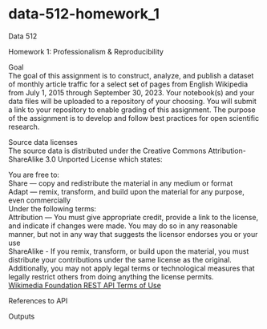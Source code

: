 # data-512-homework_1

Data 512  

Homework 1: Professionalism & Reproducibility  

Goal  
The goal of this assignment is to construct, analyze, and publish a dataset of monthly article traffic for a select set of pages from English Wikipedia from July 1, 2015 through September 30, 2023. Your notebook(s) and your data files will be uploaded to a repository of your choosing. You will submit a  link to your repository to enable grading of this assignment. The purpose of the assignment is to develop and follow best practices for open scientific research.     

Source data licenses   
The source data is distributed under the Creative Commons Attribution-ShareAlike 3.0 Unported License which states:   

You are free to:   
Share — copy and redistribute the material in any medium or format  
Adapt — remix, transform, and build upon the material for any purpose, even commercially  
Under the following terms:  
Attribution — You must give appropriate credit, provide a link to the license, and indicate if changes were made. You may do so in any reasonable manner, but not in any way that suggests the licensor endorses you or your use  
ShareAlike - If you remix, transform, or build upon the material, you must distribute your contributions under the same license as the original.   
Additionally, you may not apply legal terms or technological measures that legally restrict others from doing anything the license permits.   
[Wikimedia Foundation REST API Terms of Use]([url](https://foundation.wikimedia.org/wiki/Policy:Terms_of_Use)https://foundation.wikimedia.org/wiki/Policy:Terms_of_Use)

References to API   

Outputs    








